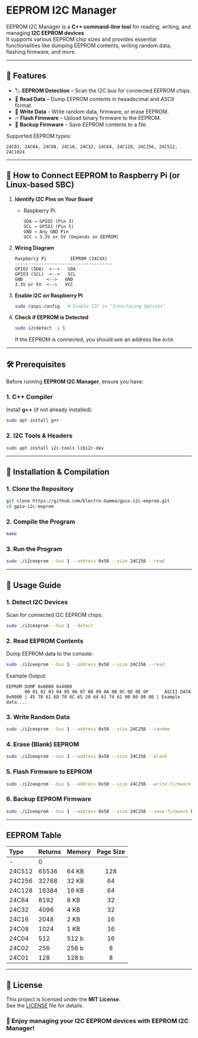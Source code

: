 # EEPROM I2C Manager

EEPROM I2C Manager is a **C++ command-line tool** for reading, writing, and managing **I2C EEPROM devices**.  
It supports various EEPROM chip sizes and provides essential functionalities like dumping EEPROM contents, writing random data, flashing firmware, and more.

---

## 📌 **Features**

- 🏷 **EEPROM Detection** – Scan the I2C bus for connected EEPROM chips.
- 📝 **Read Data** – Dump EEPROM contents in hexadecimal and ASCII format.
- 🔄 **Write Data** – Write random data, firmware, or erase EEPROM.
- 🔥 **Flash Firmware** – Upload binary firmware to the EEPROM.
- 💾 **Backup Firmware** – Save EEPROM contents to a file.

Supported EEPROM types:
```
24C02, 24C04, 24C08, 24C16, 24C32, 24C64, 24C128, 24C256, 24C512, 24C1024
```
___

## 🔌 **How to Connect EEPROM to Raspberry Pi (or Linux-based SBC)**

1. **Identify I2C Pins on Your Board**  
   - Raspberry Pi:
     ```
     SDA → GPIO2 (Pin 3)
     SCL → GPIO3 (Pin 5)
     GND → Any GND Pin
     VCC → 3.3V or 5V (Depends on EEPROM)
     ```

2. **Wiring Diagram**
   ```
   Raspberry Pi         EEPROM (24CXX)
   -------------------------------------
   GPIO2 (SDA)  <-->   SDA
   GPIO3 (SCL)  <-->   SCL
   GND         <-->   GND
   3.3V or 5V  <-->   VCC
   ```

3. **Enable I2C on Raspberry Pi**
   ```bash
   sudo raspi-config   # Enable I2C in "Interfacing Options"
   ```

4. **Check if EEPROM is Detected**
   ```bash
   sudo i2cdetect -y 1
   ```
   If the EEPROM is connected, you should see an address like `0x50`.

---

## 🛠 **Prerequisites**

Before running **EEPROM I2C Manager**, ensure you have:

### **1. C++ Compiler**
Install **g++** (if not already installed):
```bash
sudo apt install g++
```

### **2. I2C Tools & Headers**
```bash
sudo apt install i2c-tools libi2c-dev
```

---

## 🚀 **Installation & Compilation**

### **1. Clone the Repository**
```bash
git clone https://github.com/Electro-Gamma/gpio-i2c-eeprom.git
cd gpio-i2c-eeprom
```

### **2. Compile the Program**
```bash
make
```

### **3. Run the Program**
```bash
sudo ./i2ceeprom --bus 1 --address 0x50 --size 24C256 --read
```

---

## 🎯 **Usage Guide**

### **1. Detect I2C Devices**
Scan for connected I2C EEPROM chips:
```bash
sudo ./i2ceeprom --bus 1 --detect
```

### **2. Read EEPROM Contents**
Dump EEPROM data to the console:
```bash
sudo ./i2ceeprom --bus 1 --address 0x50 --size 24C256 --read
```

Example Output:
```
EEPROM DUMP 0x0000 0x4000
       00 01 02 03 04 05 06 07 08 09 0A 0B 0C 0D 0E 0F      ASCII DATA
0x0000 | 45 78 61 6D 70 6C 65 20 64 61 74 61 00 00 00 00 | Example data....
```

### **3. Write Random Data**
```bash
sudo ./i2ceeprom --bus 1 --address 0x50 --size 24C256 --random
```

### **4. Erase (Blank) EEPROM**
```bash
sudo ./i2ceeprom --bus 1 --address 0x50 --size 24C256 --blank
```

### **5. Flash Firmware to EEPROM**
```bash
sudo ./i2ceeprom --bus 1 --address 0x50 --size 24C256 --write-firmware firmware.bin
```

### **6. Backup EEPROM Firmware**
```bash
sudo ./i2ceeprom --bus 1 --address 0x50 --size 24C256 --save-firmware backup.bin
```

---
## EEPROM Table

| Type   | Returns | Memory  | Page Size |
|:-------|:--------|:--------|:---------:|
|  -     |    0    |         |           |
| 24C512 |  65536  |  64 KB  |   128     |       
| 24C256 |  32768  |  32 KB  |    64     |       
| 24C128 |  16384  |  16 KB  |    64     |       
| 24C64  |   8192  |   8 KB  |    32     |       
| 24C32  |   4096  |   4 KB  |    32     |       
| 24C16  |   2048  |   2 KB  |    16     |       
| 24C08  |   1024  |   1 KB  |    16     |       
| 24C04  |    512  |  512 b  |    16     |       
| 24C02  |    256  |  256 b  |     8     |       
| 24C01  |    128  |  128 b  |     8     |
___

## 📜 **License**
This project is licensed under the **MIT License**.  
See the [LICENSE](LICENSE) file for details.


### 🎉 Enjoy managing your I2C EEPROM devices with EEPROM I2C Manager!
